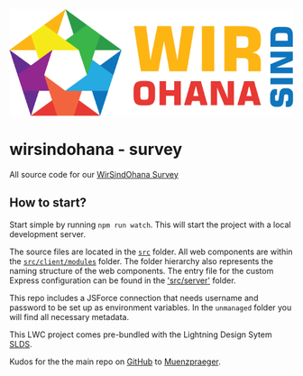 ![WirSindOhana](/src/client/resources/wirsindohana.png?raw=true "WirSindOhana")

# wirsindohana - survey

All source code for our [WirSindOhana Survey](https://wirsindohana.herokuapp.com)

## How to start?

Start simple by running `npm run watch`. This will start the project with a local development server.

The source files are located in the [`src`](./src) folder. All web components are within the [`src/client/modules`](./src/modules) folder. The folder hierarchy also represents the naming structure of the web components. The entry file for the custom Express configuration can be found in the ['src/server'](./src/server) folder.

This repo includes a JSForce connection that needs username and password to be set up as environment variables. In the `unmanaged` folder you will find all necessary metadata.

This LWC project comes pre-bundled with the Lightning Design Sytem [SLDS](https://www.lightningdesignsystem.com/).

Kudos for the the main repo on [GitHub](https://github.com/muenzpraeger/create-lwc-app) to [Muenzpraeger](https://github.com/muenzpraeger/create).
